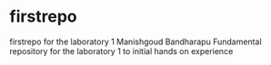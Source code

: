# firstrepo
firstrepo for the laboratory 1
Manishgoud Bandharapu
Fundamental repository for the laboratory 1 to initial hands on experience
